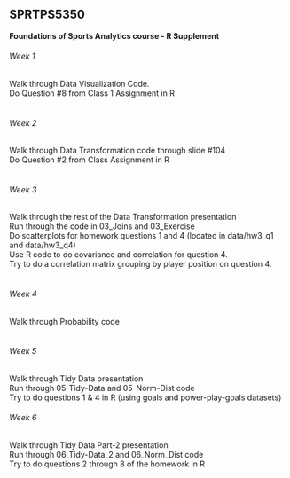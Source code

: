 ## SPRTPS5350
**Foundations of Sports Analytics course - R Supplement**

###### Week 1 <br/>
Walk through Data Visualization Code. <br/>
Do Question #8 from Class 1 Assignment in R <br/>
<br/>
###### Week 2 <br/>
Walk through Data Transformation code through slide #104 <br/>
Do Question #2 from Class Assignment in R <br/>
<br/>
###### Week 3 <br/>
Walk through the rest of the Data Transformation presentation <br/>
  Run through the code in 03_Joins and 03_Exercise <br/>
Do scatterplots for homework questions 1 and 4 (located in data/hw3_q1 and data/hw3_q4) <br/>
Use R code to do covariance and correlation for question 4.  <br/>
Try to do a correlation matrix grouping by player position on question 4. <br/>
<br/>
###### Week 4 <br/>
Walk through Probability code <br/>
<br/>
###### Week 5 <br/>
Walk through Tidy Data presentation  <br/>
Run through 05-Tidy-Data and 05-Norm-Dist code  <br/>
Try to do questions 1 & 4 in R (using goals and power-play-goals datasets)  <br/>
###### Week 6 <br/>
Walk through Tidy Data Part-2 presentation  <br/>
Run through 06_Tidy-Data_2 and 06_Norm_Dist code  <br/>
Try to do questions 2 through 8 of the homework in R  <br/>
